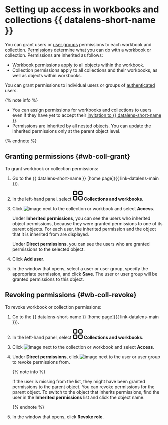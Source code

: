 # Setting up access in workbooks and collections {{ datalens-short-name }}

You can grant users or [user groups](../../iam/operations/groups/create.md) permissions to each workbook and collection. [Permissions](../security/roles.md#workbooks-collections-roles) determine what you can do with a workbook or collection. Permissions are inherited as follows:

* Workbook permissions apply to all objects within the workbook.
* Collection permissions apply to all collections and their workbooks, as well as objects within workbooks.

You can grant permissions to individual users or groups of [authenticated](../../iam/concepts/authorization/index.md#authentication) users.

{% note info %}

* You can assign permissions for workbooks and collections to users even if they have yet to accept their [invitation to {{ datalens-short-name }}](../security/add-new-user.md).
* Permissions are inherited by all nested objects. You can update the inherited permissions only at the parent object level.

{% endnote %}

## Granting permissions {#wb-coll-grant}

To grant workbook or collection permissions:

1. Go to the {{ datalens-short-name }} [home page]({{ link-datalens-main }}).
1. In the left-hand panel, select ![collections](../../_assets/datalens/collections.svg) **Collections and workbooks**.
1. Click ![image](../../_assets/datalens/horizontal-ellipsis.svg) next to the collection or workbook and select **Access**.

   Under **Inherited permissions**, you can see the users who inherited object permissions, because they were granted permissions to one of its parent objects. For each user, the inherited permission and the object that it is inherited from are displayed.

   Under **Direct permissions**, you can see the users who are granted permissions to the selected object.

1. Click **Add user**.
1. In the window that opens, select a user or user group, specify the appropriate permission, and click **Save**. The user or user group will be granted permissions to this object.

## Revoking permissions {#wb-coll-revoke}

To revoke workbook or collection permissions:

1. Go to the {{ datalens-short-name }} [home page]({{ link-datalens-main }}).
1. In the left-hand panel, select ![collections](../../_assets/datalens/collections.svg) **Collections and workbooks**.
1. Click ![image](../../_assets/datalens/horizontal-ellipsis.svg) next to the collection or workbook and select **Access**.
1. Under **Direct permissions**, click ![image](../../_assets/datalens/delete.svg) next to the user or user group to revoke permissions from.

   {% note info %}

   If the user is missing from the list, they might have been granted permissions to the parent object. You can revoke permissions for the parent object. To switch to the object that inherits permissions, find the user in the **Inherited permissions** list and click the object name.

   {% endnote %}

1. In the window that opens, click **Revoke role**.
